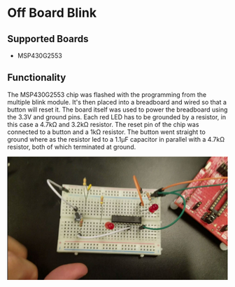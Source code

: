 # Off Board Blink

## Supported Boards
* MSP430G2553

## Functionality
The MSP430G2553 chip was flashed with the programming from the multiple blink module. It's then placed into a breadboard and wired so that a button will reset it. The board itself was used to power the breadboard using the 3.3V and ground pins. Each red LED has to be grounded by a resistor, in this case a 4.7kΩ and 3.2kΩ resistor. The reset pin of the chip was connected to a button and a 1kΩ resistor. The button went straight to ground where as the resistor led to a 1.1µF capacitor in parallel with a 4.7kΩ resistor, both of which terminated at ground.

![Alt text](https://github.com/RU09342-F18/lab-1-gpio-nklein9/blob/master/Off_Board%20Blink/Circuit%20Board.JPG?raw=true "Reset Circuit")
